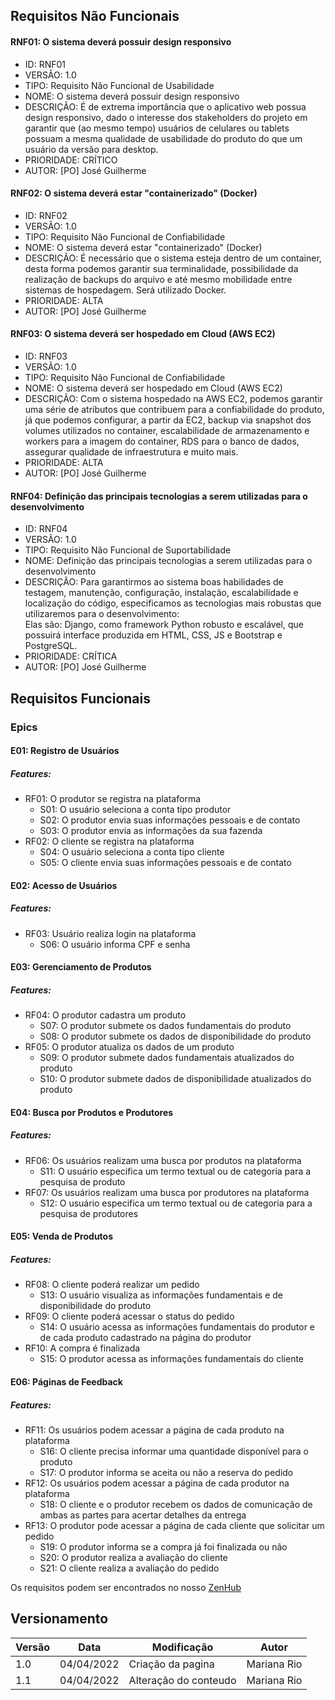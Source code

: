 ## Requisitos Não Funcionais

#### RNF01: O sistema deverá possuir design responsivo
- ID: RNF01
- VERSÃO: 1.0
- TIPO: Requisito Não Funcional de Usabilidade
- NOME: O sistema deverá possuir design responsivo
- DESCRIÇÃO: É de extrema importância que o aplicativo web possua design responsivo, dado o interesse dos stakeholders do projeto em garantir que (ao mesmo tempo) usuários de celulares ou tablets possuam a mesma qualidade de usabilidade do produto do que um usuário da versão para desktop.
- PRIORIDADE: CRÍTICO
- AUTOR: [PO] José Guilherme

#### RNF02: O sistema deverá estar "containerizado" (Docker)
- ID: RNF02
- VERSÃO: 1.0
- TIPO: Requisito Não Funcional de Confiabilidade
- NOME: O sistema deverá estar "containerizado" (Docker)
- DESCRIÇÃO: É necessário que o sistema esteja dentro de um container, desta forma podemos garantir sua terminalidade, possibilidade da realização de backups do arquivo e até mesmo mobilidade entre sistemas de hospedagem. Será utilizado Docker.
- PRIORIDADE: ALTA
- AUTOR: [PO] José Guilherme

#### RNF03: O sistema deverá ser hospedado em Cloud (AWS EC2)
- ID: RNF03
- VERSÃO: 1.0
- TIPO: Requisito Não Funcional de Confiabilidade
- NOME: O sistema deverá ser hospedado em Cloud (AWS EC2)
- DESCRIÇÃO: Com o sistema hospedado na AWS EC2, podemos garantir uma série de atributos que contribuem para a confiabilidade do produto, já que podemos configurar, a partir da EC2, backup via snapshot dos volumes utilizados no container, escalabilidade de armazenamento e workers para a imagem do container, RDS para o banco de dados, assegurar qualidade de infraestrutura e muito mais.
- PRIORIDADE: ALTA
- AUTOR: [PO] José Guilherme

#### RNF04: Definição das principais tecnologias a serem utilizadas para o desenvolvimento
- ID: RNF04
- VERSÃO: 1.0
- TIPO: Requisito Não Funcional de Suportabilidade
- NOME: Definição das principais tecnologias a serem utilizadas para o desenvolvimento
- DESCRIÇÃO: Para garantirmos ao sistema boas habilidades de testagem, manutenção, configuração, instalação, escalabilidade e localização do código, especificamos as tecnologias mais robustas que utilizaremos para o desenvolvimento:<br>
Elas são: Django, como framework Python robusto e escalável, que possuirá interface produzida em HTML, CSS, JS e Bootstrap e PostgreSQL.
- PRIORIDADE: CRÍTICA
- AUTOR: [PO] José Guilherme

## Requisitos Funcionais

###  Epics

#### E01: Registro de Usuários
##### Features:

- RF01: O produtor se registra na plataforma
    - S01: O usuário seleciona a conta tipo produtor
    - S02: O produtor envia suas informações pessoais e de contato
    - S03: O produtor envia as informações da sua fazenda
- RF02: O cliente se registra na plataforma
    - S04: O usuário seleciona a conta tipo cliente
    - S05: O cliente envia suas informações pessoais e de contato

#### E02: Acesso de Usuários
##### Features:

- RF03: Usuário realiza login na plataforma
    - S06: O usuário informa CPF e senha

#### E03: Gerenciamento de Produtos
##### Features:

- RF04: O produtor cadastra um produto
    - S07: O produtor submete os dados fundamentais do produto
    - S08: O produtor submete os dados de disponibilidade do produto
- RF05: O produtor atualiza os dados de um produto
    - S09: O produtor submete dados fundamentais atualizados do produto
    - S10: O produtor submete dados de disponibilidade atualizados do produto

#### E04: Busca por Produtos e Produtores
##### Features:

- RF06: Os usuários realizam uma busca por produtos na plataforma
    - S11: O usuário especifica um termo textual ou de categoria para a pesquisa de produto
- RF07: Os usuários realizam uma busca por produtores na plataforma
    - S12: O usuário especifica um termo textual ou de categoria para a pesquisa de produtores

#### E05: Venda de Produtos
##### Features:

-  RF08: O cliente poderá realizar um pedido
    - S13: O usuário visualiza as informações fundamentais e de disponibilidade do produto
- RF09: O cliente poderá acessar o status do pedido
    - S14: O usuário acessa as informações fundamentais do produtor e de cada produto cadastrado na página do produtor
- RF10: A compra é finalizada
    - S15: O produtor acessa as informações fundamentais do cliente

#### E06: Páginas de Feedback
##### Features:

- RF11: Os usuários podem acessar a página de cada produto na plataforma
    - S16: O cliente precisa informar uma quantidade disponível para o produto
    - S17: O produtor informa se aceita ou não a reserva do pedido
- RF12: Os usuários podem acessar a página de cada produtor na plataforma
    - S18: O cliente e o produtor recebem os dados de comunicação de ambas as partes para acertar detalhes da entrega
- RF13: O produtor pode acessar a página de cada cliente que solicitar um pedido
    - S19: O produtor informa se a compra já foi finalizada ou não
    - S20: O produtor realiza a avaliação do cliente
    - S21: O cliente realiza a avaliação do pedido

Os requisitos podem ser encontrados no nosso [ZenHub](https://app.zenhub.com/workspaces/produto-6214e609e5734f00196404e2/board?invite=true)

## Versionamento

 Versão|Data      |Modificação        |Autor
-------|----------|-------------------|--------
1.0    |04/04/2022|Criação da pagina| Mariana Rio
1.1    |04/04/2022|Alteração do conteudo| Mariana Rio